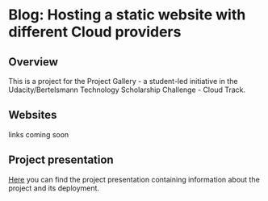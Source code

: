 # Blog: Hosting a static website with different Cloud providers

## Overview

This is a project for the Project Gallery - a student-led initiative in the Udacity/Bertelsmann Technology Scholarship Challenge - Cloud Track.

## Websites
links coming soon

## Project presentation
[Here](./project-presentation.pptx) you can find the project presentation containing information about the project and its deployment.


